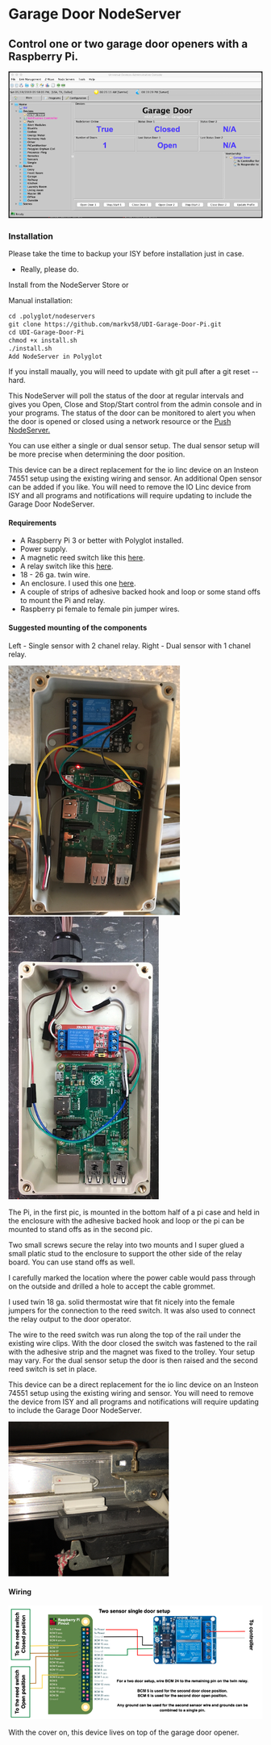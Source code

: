 # Garage Door NodeServer

## Control one or two garage door openers with a Raspberry Pi.

![GarageDoorNode](https://github.com/markv58/github.io/blob/master/GarageDoorPic.png)

### Installation

Please take the time to backup your ISY before installation just in case.
* Really, please do.

Install from the NodeServer Store or

Manual installation:

    cd .polyglot/nodeservers
    git clone https://github.com/markv58/UDI-Garage-Door-Pi.git
    cd UDI-Garage-Door-Pi
    chmod +x install.sh
    ./install.sh
    Add NodeServer in Polyglot

If you install maually, you will need to update with git pull after a git reset --hard.

This NodeServer will poll the status of the door at regular intervals and gives you Open, Close and Stop/Start control from the admin console and in your programs. The status of the door can be monitored to alert you when the door is opened or closed using a network resource or the <a target="_blank" href="https://github.com/markv58/UDI-Push">Push NodeServer.</a>

You can use either a single or dual sensor setup. The dual sensor setup will be more precise when determining the door position.

  This device can be a direct replacement for the io linc device on an Insteon 74551 setup using the existing wiring and sensor. An additional Open sensor can be added if you like. You will need to remove the IO Linc device from ISY and all programs and notifications will require updating to include the Garage Door NodeServer.
  
#### Requirements

* A Raspberry Pi 3 or better with Polyglot installed.
* Power supply.
* A magnetic reed switch like this <a target="_blank" href="https://www.amazon.com/gp/product/B00LYCUSBY/ref=ppx_yo_dt_b_asin_title_o01_s00?ie=UTF8&psc=1">here</a>.
* A relay switch like this <a target="_blank" href="https://www.amazon.com/SMAKN®-Active-Channel-Arduino-Raspberry/dp/B00VH8926C/ref=sr_1_5?">here</a>.
* 18 - 26 ga. twin wire.
* An enclosure. I used this one <a target="_blank" href="https://www.amazon.com/gp/product/B075X17M4T/ref=ppx_yo_dt_b_asin_title_o00_s00?ie=UTF8&psc=1">here</a>.
* A couple of strips of adhesive backed hook and loop or some stand offs to mount the Pi and relay.
* Raspberry pi female to female pin jumper wires.


#### Suggested mounting of the components

Left - Single sensor with 2 chanel relay.     Right - Dual sensor with 1 chanel relay.

  ![Image of the enclosure](https://github.com/markv58/github.io/blob/master/First_enclosure.png)  ![Image of the second enclosure](https://github.com/markv58/github.io/blob/master/Enclosure2pic.png)
  
  The Pi, in the first pic, is mounted in the bottom half of a pi case and held in the enclosure with the adhesive backed hook and loop or the pi can be mounted to stand offs as in the second pic.
  
  Two small screws secure the relay into two mounts and I super glued a small platic stud to the enclosure to support the other side of the relay board. You can use stand offs as well.
  
  I carefully marked the location where the power cable would pass through on the outside and drilled a hole to accept the cable grommet.
  
  I used twin 18 ga. solid thermostat wire that fit nicely into the female jumpers for the connection to the reed switch. It was also used to connect the relay output to the door operator.
  
  The wire to the reed switch was run along the top of the rail under the existing wire clips. With the door closed the switch was fastened to the rail with the adhesive strip and the magnet was fixed to the trolley. Your setup may vary. For the dual sensor setup the door is then raised and the second reed switch is set in place.
  
  This device can be a direct replacement for the io linc device on an Insteon 74551 setup using the existing wiring and sensor. You will need to remove the device from ISY and all programs and notifications will require updating to include the Garage Door NodeServer.
  
  ![Trolley](https://github.com/markv58/github.io/blob/master/Trolley2.png)
  
  
  #### Wiring
  
  ![Wiring](https://github.com/markv58/github.io/blob/master/Wiring%20pic2.png)
  
  With the cover on, this device lives on top of the garage door opener.
